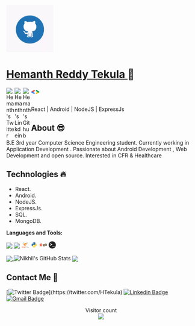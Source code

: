 <img src="https://github.com/Tekula-Hemanth-Reddy/Tekula-Hemanth-Reddy/blob/main/githubgif.gif" alt="alt text" width="125" height="125" />


 # <a href="https://www.linkedin.com/in/hemanth-tekula-757b1a198/"> Hemanth Reddy Tekula </a> 👋
 
 <a href="https://twitter.com/HTekula">
  <img align="left" alt="Hemanth's Twitter" width="22px" src="https://cdn.jsdelivr.net/npm/simple-icons@v3/icons/twitter.svg" />
</a>
<a href="https://www.linkedin.com/in/hemanth-tekula-757b1a198/">
  <img align="left" alt="Hemanth's Linkdein" width="22px" src="https://cdn.jsdelivr.net/npm/simple-icons@v3/icons/linkedin.svg" />
</a>
<a href="https://github.com/Tekula-Hemanth-Reddy/">
  <img align="left" alt="Hemanth's Github" width="22px" src="https://cdn.jsdelivr.net/npm/simple-icons@v3/icons/github.svg" />
</a>
<a href="https://dsc.community.dev/u/mzvpng/#/about">
  <img align="left" alt="Hemanth's DSC" width="22px" src='./images/dsc.png' />
</a>
<!-- <a href="https://medium.com/@icrypto1">
  <img align="left" alt="Hemanth's Medium" width="22px" src="https://cdn.jsdelivr.net/npm/simple-icons@v3/icons/medium.svg" />
</a> -->

<br/>
<br/>

 React | Android | NodeJS | ExpressJs 

## About :sunglasses:
B.E 3rd year Computer Science Engineering student. Currently working in Application Development . Passionate about Android Development , Web Development and open source. Interested in CFR & Healthcare



## Technologies :fire:
- React.
- Android.
- NodeJS.
- ExpressJs.
- SQL.
- MongoDB.


**Languages and Tools:**  

<code><img height="20" src="https://pytorch.org/assets/images/pytorch-logo.png"></code>
<code><img height="20" src="https://docs.fast.ai/images/company_logo.png"></code>
<code><img height="20" src="https://raw.githubusercontent.com/github/explore/80688e429a7d4ef2fca1e82350fe8e3517d3494d/topics/tensorflow/tensorflow.png"></code>
<code><img height="20" src="https://raw.githubusercontent.com/github/explore/80688e429a7d4ef2fca1e82350fe8e3517d3494d/topics/python/python.png"></code>
<code><img height="20" src="https://raw.githubusercontent.com/github/explore/80688e429a7d4ef2fca1e82350fe8e3517d3494d/topics/git/git.png"></code>
<code><img height="20" src="https://raw.githubusercontent.com/github/explore/80688e429a7d4ef2fca1e82350fe8e3517d3494d/topics/terminal/terminal.png"></code>


<a href="https://github.com/nikhilreddybilla28">
  <img align="center" src="https://github-readme-stats.vercel.app/api/top-langs/?username=nikhilreddybilla28&theme=radical&hide=glsl,python" />
</a>

<img src="https://github-readme-stats.vercel.app/api?username=nikhilreddybilla28&&show_icons=true&theme=radical&line_height=27&v=5" alt="Nikhil's GitHub Stats" />


<a href="https://github.com/nikhilreddybilla28/SIIM-ISIC-Melanoma-Classification">
  <!-- Change the `github-readme-stats.nikhilreddybilla28.vercel.app` to `github-readme-stats.vercel.app`  -->
  <img align="center" src="https://github-readme-stats.vercel.app/api/pin/?username=nikhilreddybilla28&repo=SIIM-ISIC-Melanoma-Classification&theme=radical" />
</a>    


##  Contact Me :speech_balloon:
[![Twitter Badge](https://img.shields.io/badge/-@Nikhil-1ca0f1?style=flat-square&labelColor=1ca0f1&logo=twitter&logoColor=white&link=https://twitter.com/neural_nets_)](https://twitter.com/HTekula) [![Linkedin Badge](https://img.shields.io/badge/-Nikhil-blue?style=flat-square&logo=Linkedin&logoColor=white&link=https://www.linkedin.com/in/nikilreddybilla/)](https://www.linkedin.com/in/hemanth-tekula-757b1a198/) [![Gmail Badge](https://img.shields.io/badge/-nikilreddybilla28@gmail.com-c14438?style=flat-square&logo=Gmail&logoColor=white&link=mailto:nikilreddybilla28@gmail.com)](mailto:tekulahemanth@gmail.com) 
<p align="center"> 
  Visitor count<br>
  <img src="https://profile-counter.glitch.me/Tekula-Hemanth-Reddy/count.svg" />
</p>


<div align="center">


</div>
